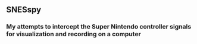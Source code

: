 ## SNESspy
### My attempts to intercept the Super Nintendo controller signals for visualization and recording on a computer


